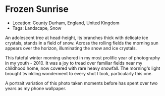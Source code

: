 # Frozen Sunrise

- Location: County Durham, England, United Kingdom
- Tags: Landscape, Snow

An adolescent tree at head-height, its branches thick with delicate ice crystals, stands in a field of snow. Across the rolling fields the morning sun appears over the horizon, illuminating the snow and ice crystals.

This fateful winter morning ushered in my most prolific year of photography in my youth - 2010. It was a joy to tread over familiar fields near my childhood home, now covered with rare heavy snowfall. The morning's light brought twinkling wonderment to every shot I took, particularly this one.

A portrait variation of this photo taken moments before has spent over two years as my phone wallpaper.

